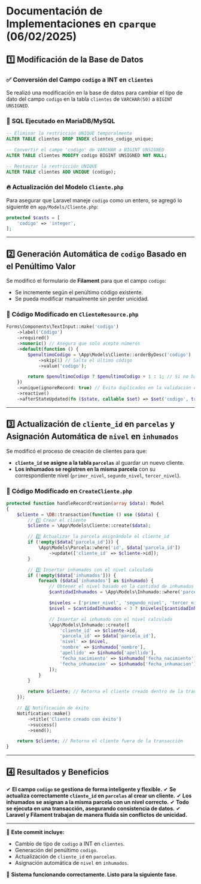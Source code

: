# Documentación de Implementaciones en `cparque` (06/02/2025)

## 1️⃣ **Modificación de la Base de Datos**

### ✅ **Conversión del Campo `codigo` a INT en `clientes`**
Se realizó una modificación en la base de datos para cambiar el tipo de dato del campo `codigo` en la tabla `clientes` de `VARCHAR(50)` a `BIGINT UNSIGNED`.

### 🔧 **SQL Ejecutado en MariaDB/MySQL**
```sql
-- Eliminar la restricción UNIQUE temporalmente
ALTER TABLE clientes DROP INDEX clientes_codigo_unique;

-- Convertir el campo 'codigo' de VARCHAR a BIGINT UNSIGNED
ALTER TABLE clientes MODIFY codigo BIGINT UNSIGNED NOT NULL;

-- Restaurar la restricción UNIQUE
ALTER TABLE clientes ADD UNIQUE (codigo);
```

### 🔥 **Actualización del Modelo `Cliente.php`**
Para asegurar que Laravel maneje `codigo` como un entero, se agregó lo siguiente en `app/Models/Cliente.php`:
```php
protected $casts = [
    'codigo' => 'integer',
];
```

---

## 2️⃣ **Generación Automática de `codigo` Basado en el Penúltimo Valor**

Se modificó el formulario de **Filament** para que el campo `codigo`:
- Se incremente según el penúltimo código existente.
- Se pueda modificar manualmente sin perder unicidad.

### 🔧 **Código Modificado en `ClienteResource.php`**
```php
Forms\Components\TextInput::make('codigo')
    ->label('Código')
    ->required()
    ->numeric() // Asegura que solo acepte números
    ->default(function () {
        $penultimoCodigo = \App\Models\Cliente::orderByDesc('codigo')
            ->skip(1) // Salta el último código
            ->value('codigo');

        return $penultimoCodigo ? $penultimoCodigo + 1 : 1; // Si no hay penúltimo, empieza desde 1
    })
    ->unique(ignoreRecord: true) // Evita duplicados en la validación de Filament
    ->reactive()
    ->afterStateUpdated(fn ($state, callable $set) => $set('codigo', trim($state))); // Limpia espacios extras
```

---

## 3️⃣ **Actualización de `cliente_id` en `parcelas` y Asignación Automática de `nivel` en `inhumados`**

Se modificó el proceso de creación de clientes para que:
- **`cliente_id` se asigne a la tabla `parcelas`** al guardar un nuevo cliente.
- **Los inhumados se registren en la misma parcela** con su correspondiente nivel (`primer_nivel`, `segundo_nivel`, `tercer_nivel`).

### 🔧 **Código Modificado en `CreateCliente.php`**
```php
protected function handleRecordCreation(array $data): Model
{
    $cliente = \DB::transaction(function () use ($data) {
        // 1️⃣ Crear el cliente
        $cliente = \App\Models\Cliente::create($data);

        // 2️⃣ Actualizar la parcela asignándole el cliente_id
        if (!empty($data['parcela_id'])) {
            \App\Models\Parcela::where('id', $data['parcela_id'])
                ->update(['cliente_id' => $cliente->id]);
        }

        // 3️⃣ Insertar inhumados con el nivel calculado
        if (!empty($data['inhumados'])) {
            foreach ($data['inhumados'] as $inhumado) {
                // Obtener el nivel basado en la cantidad de inhumados en la parcela
                $cantidadInhumados = \App\Models\Inhumado::where('parcela_id', $data['parcela_id'])->count();

                $niveles = ['primer_nivel', 'segundo_nivel', 'tercer_nivel'];
                $nivel = $cantidadInhumados < 3 ? $niveles[$cantidadInhumados] : 'tercer_nivel'; // Máximo tercer nivel

                // Insertar el inhumado con el nivel calculado
                \App\Models\Inhumado::create([
                    'cliente_id' => $cliente->id,
                    'parcela_id' => $data['parcela_id'],
                    'nivel' => $nivel,
                    'nombre' => $inhumado['nombre'],
                    'apellido' => $inhumado['apellido'],
                    'fecha_nacimiento' => $inhumado['fecha_nacimiento'] ?? '1970-01-01',
                    'fecha_inhumacion' => $inhumado['fecha_inhumacion'],
                ]);
            }
        }

        return $cliente; // Retorna el cliente creado dentro de la transacción
    });

    // 4️⃣ Notificación de éxito
    Notification::make()
        ->title('Cliente creado con éxito')
        ->success()
        ->send();

    return $cliente; // Retorna el cliente fuera de la transacción
}
```

---

## 4️⃣ **Resultados y Beneficios**
✔ **El campo `codigo` se gestiona de forma inteligente y flexible.**
✔ **Se actualiza correctamente `cliente_id` en `parcelas` al crear un cliente.**
✔ **Los inhumados se asignan a la misma parcela con un nivel correcto.**
✔ **Todo se ejecuta en una transacción, asegurando consistencia de datos.**
✔ **Laravel y Filament trabajan de manera fluida sin conflictos de unicidad.**

---

📌 **Este commit incluye:**
- Cambio de tipo de `codigo` a INT en `clientes`.
- Generación del penúltimo `codigo`.
- Actualización de `cliente_id` en `parcelas`.
- Asignación automática de `nivel` en `inhumados`.

🚀 **Sistema funcionando correctamente. Listo para la siguiente fase.**

